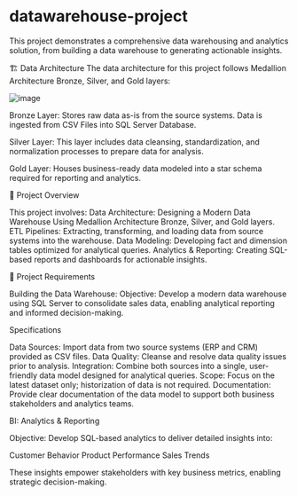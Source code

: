 # datawarehouse-project

This project demonstrates a comprehensive data warehousing and analytics solution, from building a data warehouse to generating actionable insights. 

🏗️ Data Architecture
The data architecture for this project follows Medallion Architecture Bronze, Silver, and Gold layers:


![image](https://github.com/user-attachments/assets/ee3c8527-ae4b-4f40-bdf3-b5a3a2ba8e49)

Bronze Layer: Stores raw data as-is from the source systems. Data is ingested from CSV Files into SQL Server Database.

Silver Layer: This layer includes data cleansing, standardization, and normalization processes to prepare data for analysis.

Gold Layer: Houses business-ready data modeled into a star schema required for reporting and analytics.

📖 Project Overview

This project involves:
Data Architecture: Designing a Modern Data Warehouse Using Medallion Architecture Bronze, Silver, and Gold layers.
ETL Pipelines: Extracting, transforming, and loading data from source systems into the warehouse.
Data Modeling: Developing fact and dimension tables optimized for analytical queries.
Analytics & Reporting: Creating SQL-based reports and dashboards for actionable insights.

🚀 Project Requirements

Building the Data Warehouse:
Objective: Develop a modern data warehouse using SQL Server to consolidate sales data, enabling analytical reporting and informed decision-making.

Specifications

Data Sources: Import data from two source systems (ERP and CRM) provided as CSV files.
Data Quality: Cleanse and resolve data quality issues prior to analysis.
Integration: Combine both sources into a single, user-friendly data model designed for analytical queries.
Scope: Focus on the latest dataset only; historization of data is not required.
Documentation: Provide clear documentation of the data model to support both business stakeholders and analytics teams.

BI: Analytics & Reporting

Objective: Develop SQL-based analytics to deliver detailed insights into:

Customer Behavior
Product Performance
Sales Trends

These insights empower stakeholders with key business metrics, enabling strategic decision-making.
